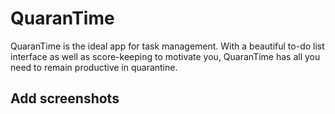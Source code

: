 # QuaranTime
QuaranTime is the ideal app for task management. With a beautiful to-do list interface as well as score-keeping to motivate you, QuaranTime has all you need to remain productive in quarantine. 
## Add screenshots

